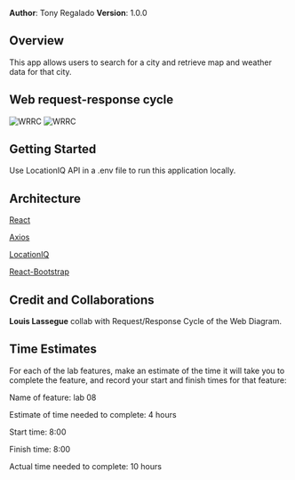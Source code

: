 **Author**: Tony Regalado
**Version**: 1.0.0

## Overview
This app allows users to search for a city and retrieve map and weather data for that city.

## Web request-response cycle

![WRRC](https://github.com/Edward-Regalado/city-explorer/issues/13#issue-878059029)
![WRRC](https://user-images.githubusercontent.com/70992980/117367501-1d3fe500-ae77-11eb-863d-c2c52defde94.PNG)

## Getting Started
Use LocationIQ API in a .env file to run this application locally.

## Architecture
[React](https://reactjs.org/)

[Axios](https://www.npmjs.com/package/axios)

[LocationIQ](https://locationiq.com/)

[React-Bootstrap](https://react-bootstrap.github.io/)

## Credit and Collaborations
**Louis Lassegue** collab with Request/Response Cycle of the Web Diagram.

## Time Estimates
For each of the lab features, make an estimate of the time it will take you to complete the feature, and record your start and finish times for that feature:

Name of feature: lab 08

Estimate of time needed to complete: 4 hours

Start time: 8:00

Finish time: 8:00

Actual time needed to complete: 10 hours

